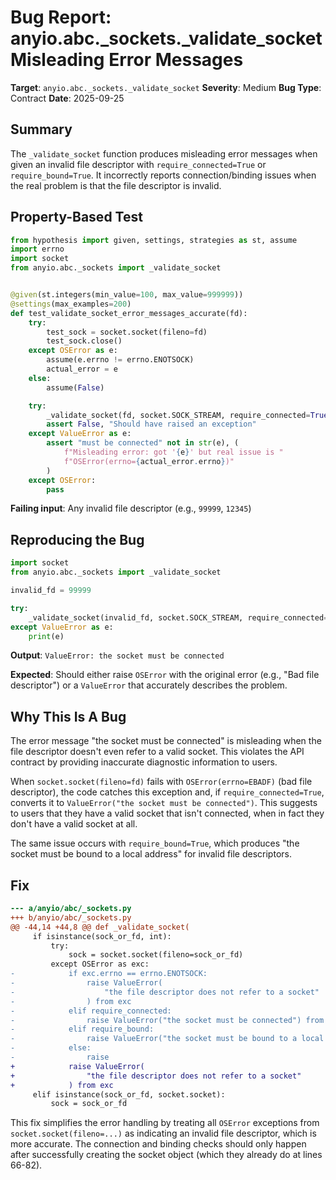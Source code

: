 # Bug Report: anyio.abc._sockets._validate_socket Misleading Error Messages

**Target**: `anyio.abc._sockets._validate_socket`
**Severity**: Medium
**Bug Type**: Contract
**Date**: 2025-09-25

## Summary

The `_validate_socket` function produces misleading error messages when given an invalid file descriptor with `require_connected=True` or `require_bound=True`. It incorrectly reports connection/binding issues when the real problem is that the file descriptor is invalid.

## Property-Based Test

```python
from hypothesis import given, settings, strategies as st, assume
import errno
import socket
from anyio.abc._sockets import _validate_socket


@given(st.integers(min_value=100, max_value=999999))
@settings(max_examples=200)
def test_validate_socket_error_messages_accurate(fd):
    try:
        test_sock = socket.socket(fileno=fd)
        test_sock.close()
    except OSError as e:
        assume(e.errno != errno.ENOTSOCK)
        actual_error = e
    else:
        assume(False)

    try:
        _validate_socket(fd, socket.SOCK_STREAM, require_connected=True)
        assert False, "Should have raised an exception"
    except ValueError as e:
        assert "must be connected" not in str(e), (
            f"Misleading error: got '{e}' but real issue is "
            f"OSError(errno={actual_error.errno})"
        )
    except OSError:
        pass
```

**Failing input**: Any invalid file descriptor (e.g., `99999`, `12345`)

## Reproducing the Bug

```python
import socket
from anyio.abc._sockets import _validate_socket

invalid_fd = 99999

try:
    _validate_socket(invalid_fd, socket.SOCK_STREAM, require_connected=True)
except ValueError as e:
    print(e)
```

**Output**: `ValueError: the socket must be connected`

**Expected**: Should either raise `OSError` with the original error (e.g., "Bad file descriptor") or a `ValueError` that accurately describes the problem.

## Why This Is A Bug

The error message "the socket must be connected" is misleading when the file descriptor doesn't even refer to a valid socket. This violates the API contract by providing inaccurate diagnostic information to users.

When `socket.socket(fileno=fd)` fails with `OSError(errno=EBADF)` (bad file descriptor), the code catches this exception and, if `require_connected=True`, converts it to `ValueError("the socket must be connected")`. This suggests to users that they have a valid socket that isn't connected, when in fact they don't have a valid socket at all.

The same issue occurs with `require_bound=True`, which produces "the socket must be bound to a local address" for invalid file descriptors.

## Fix

```diff
--- a/anyio/abc/_sockets.py
+++ b/anyio/abc/_sockets.py
@@ -44,14 +44,8 @@ def _validate_socket(
     if isinstance(sock_or_fd, int):
         try:
             sock = socket.socket(fileno=sock_or_fd)
         except OSError as exc:
-            if exc.errno == errno.ENOTSOCK:
-                raise ValueError(
-                    "the file descriptor does not refer to a socket"
-                ) from exc
-            elif require_connected:
-                raise ValueError("the socket must be connected") from exc
-            elif require_bound:
-                raise ValueError("the socket must be bound to a local address") from exc
-            else:
-                raise
+            raise ValueError(
+                "the file descriptor does not refer to a socket"
+            ) from exc
     elif isinstance(sock_or_fd, socket.socket):
         sock = sock_or_fd
```

This fix simplifies the error handling by treating all `OSError` exceptions from `socket.socket(fileno=...)` as indicating an invalid file descriptor, which is more accurate. The connection and binding checks should only happen after successfully creating the socket object (which they already do at lines 66-82).